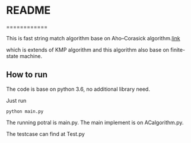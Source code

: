 # README
============

This is fast string match algorithm base on Aho–Corasick algorithm.[link](https://en.wikipedia.org/wiki/Aho%E2%80%93Corasick_algorithm)

which is extends of KMP algorithm and this algorithm also base on finite-state machine.

## How to run
The code is base on python 3.6, no additional library need.

Just run 

```python main.py```

The running potral is main.py. The main implement is on ACalgorithm.py.

The testcase can find at Test.py




